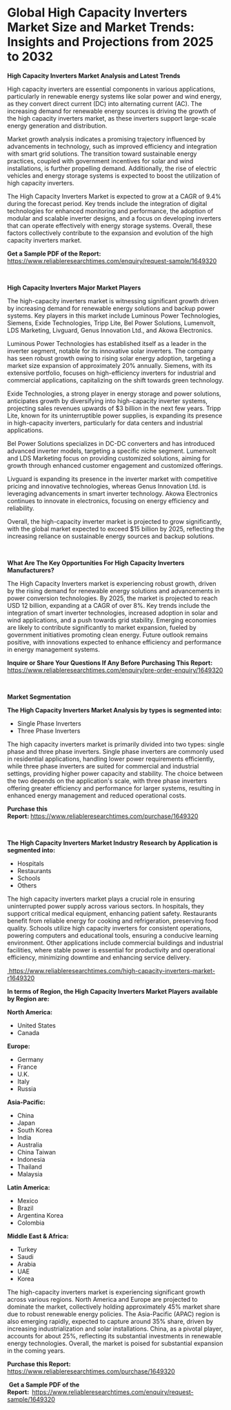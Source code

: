 <p><h1>Global High Capacity Inverters Market Size and Market Trends: Insights and Projections from 2025 to 2032</h1></p><p><strong>High Capacity Inverters Market Analysis and Latest Trends</strong></p>
<p><p>High capacity inverters are essential components in various applications, particularly in renewable energy systems like solar power and wind energy, as they convert direct current (DC) into alternating current (AC). The increasing demand for renewable energy sources is driving the growth of the high capacity inverters market, as these inverters support large-scale energy generation and distribution.</p><p>Market growth analysis indicates a promising trajectory influenced by advancements in technology, such as improved efficiency and integration with smart grid solutions. The transition toward sustainable energy practices, coupled with government incentives for solar and wind installations, is further propelling demand. Additionally, the rise of electric vehicles and energy storage systems is expected to boost the utilization of high capacity inverters.</p><p>The High Capacity Inverters Market is expected to grow at a CAGR of 9.4% during the forecast period. Key trends include the integration of digital technologies for enhanced monitoring and performance, the adoption of modular and scalable inverter designs, and a focus on developing inverters that can operate effectively with energy storage systems. Overall, these factors collectively contribute to the expansion and evolution of the high capacity inverters market.</p></p>
<p><strong>Get a Sample PDF of the Report:&nbsp;</strong> <a href="https://www.reliableresearchtimes.com/enquiry/request-sample/1649320?utm_campaign=2738&utm_medium=2&utm_source=Github&utm_content=ia&utm_term=16042025&utm_id=high-capacity-inverters">https://www.reliableresearchtimes.com/enquiry/request-sample/1649320</a></p>
<p>&nbsp;</p>
<p><strong>High Capacity Inverters Major Market Players</strong></p>
<p><p>The high-capacity inverters market is witnessing significant growth driven by increasing demand for renewable energy solutions and backup power systems. Key players in this market include Luminous Power Technologies, Siemens, Exide Technologies, Tripp Lite, Bel Power Solutions, Lumenvolt, LDS Marketing, Livguard, Genus Innovation Ltd., and Akowa Electronics.</p><p>Luminous Power Technologies has established itself as a leader in the inverter segment, notable for its innovative solar inverters. The company has seen robust growth owing to rising solar energy adoption, targeting a market size expansion of approximately 20% annually. Siemens, with its extensive portfolio, focuses on high-efficiency inverters for industrial and commercial applications, capitalizing on the shift towards green technology.</p><p>Exide Technologies, a strong player in energy storage and power solutions, anticipates growth by diversifying into high-capacity inverter systems, projecting sales revenues upwards of $3 billion in the next few years. Tripp Lite, known for its uninterruptible power supplies, is expanding its presence in high-capacity inverters, particularly for data centers and industrial applications.</p><p>Bel Power Solutions specializes in DC-DC converters and has introduced advanced inverter models, targeting a specific niche segment. Lumenvolt and LDS Marketing focus on providing customized solutions, aiming for growth through enhanced customer engagement and customized offerings.</p><p>Livguard is expanding its presence in the inverter market with competitive pricing and innovative technologies, whereas Genus Innovation Ltd. is leveraging advancements in smart inverter technology. Akowa Electronics continues to innovate in electronics, focusing on energy efficiency and reliability.</p><p>Overall, the high-capacity inverter market is projected to grow significantly, with the global market expected to exceed $15 billion by 2025, reflecting the increasing reliance on sustainable energy sources and backup solutions.</p></p>
<p>&nbsp;</p>
<p><strong>What Are The Key Opportunities For High Capacity Inverters Manufacturers?</strong></p>
<p><p>The High Capacity Inverters market is experiencing robust growth, driven by the rising demand for renewable energy solutions and advancements in power conversion technologies. By 2025, the market is projected to reach USD 12 billion, expanding at a CAGR of over 8%. Key trends include the integration of smart inverter technologies, increased adoption in solar and wind applications, and a push towards grid stability. Emerging economies are likely to contribute significantly to market expansion, fueled by government initiatives promoting clean energy. Future outlook remains positive, with innovations expected to enhance efficiency and performance in energy management systems.</p></p>
<p><strong>Inquire or Share Your Questions If Any Before Purchasing This Report:</strong> <a href="https://www.reliableresearchtimes.com/enquiry/pre-order-enquiry/1649320?utm_campaign=2738&utm_medium=2&utm_source=Github&utm_content=ia&utm_term=16042025&utm_id=high-capacity-inverters">https://www.reliableresearchtimes.com/enquiry/pre-order-enquiry/1649320</a></p>
<p>&nbsp;</p>
<p><strong>Market Segmentation</strong></p>
<p><strong>The High Capacity Inverters Market Analysis by types is segmented into:</strong></p>
<p><ul><li>Single Phase Inverters</li><li>Three Phase Inverters</li></ul></p>
<p><p>The high capacity inverters market is primarily divided into two types: single phase and three phase inverters. Single phase inverters are commonly used in residential applications, handling lower power requirements efficiently, while three phase inverters are suited for commercial and industrial settings, providing higher power capacity and stability. The choice between the two depends on the application's scale, with three phase inverters offering greater efficiency and performance for larger systems, resulting in enhanced energy management and reduced operational costs.</p></p>
<p><strong>Purchase this Report:&nbsp;</strong><a href="https://www.reliableresearchtimes.com/purchase/1649320?utm_campaign=2738&utm_medium=2&utm_source=Github&utm_content=ia&utm_term=16042025&utm_id=high-capacity-inverters">https://www.reliableresearchtimes.com/purchase/1649320</a></p>
<p>&nbsp;</p>
<p><strong>The High Capacity Inverters Market Industry Research by Application is segmented into:</strong></p>
<p><ul><li>Hospitals</li><li>Restaurants</li><li>Schools</li><li>Others</li></ul></p>
<p><p>The high capacity inverters market plays a crucial role in ensuring uninterrupted power supply across various sectors. In hospitals, they support critical medical equipment, enhancing patient safety. Restaurants benefit from reliable energy for cooking and refrigeration, preserving food quality. Schools utilize high capacity inverters for consistent operations, powering computers and educational tools, ensuring a conducive learning environment. Other applications include commercial buildings and industrial facilities, where stable power is essential for productivity and operational efficiency, minimizing downtime and enhancing service delivery.</p></p>
<p><a href="https://www.reliableresearchtimes.com/high-capacity-inverters-market-r1649320?utm_campaign=2738&utm_medium=2&utm_source=Github&utm_content=ia&utm_term=16042025&utm_id=high-capacity-inverters">&nbsp;https://www.reliableresearchtimes.com/high-capacity-inverters-market-r1649320</a></p>
<p><strong>In terms of Region, the High Capacity Inverters Market Players available by Region are:</strong></p>
<p>
    <p> <strong> North America: </strong>
        <ul>
            <li>United States</li>
            <li>Canada</li>
        </ul>
        </p> 
    <p> <strong> Europe: </strong>
        <ul>
            <li>Germany</li>
            <li>France</li>
            <li>U.K.</li>
            <li>Italy</li>
            <li>Russia</li>
        </ul>
        </p> 
    <p> <strong> Asia-Pacific: </strong>
        <ul>
            <li>China</li>
            <li>Japan</li>
            <li>South Korea</li>
            <li>India</li>
            <li>Australia</li>
            <li>China Taiwan</li>
            <li>Indonesia</li>
            <li>Thailand</li>
            <li>Malaysia</li>
        </ul>
        </p> 
    <p> <strong> Latin America: </strong>
        <ul>
            <li>Mexico</li>
            <li>Brazil</li>
            <li>Argentina Korea</li>
            <li>Colombia</li>
        </ul>
        </p> 
    <p> <strong> Middle East & Africa: </strong>
        <ul>
            <li>Turkey</li>
            <li>Saudi</li>
            <li>Arabia</li>
            <li>UAE</li>
            <li>Korea</li>
        </ul>
    </p>
    </p>
<p><p>The high-capacity inverters market is experiencing significant growth across various regions. North America and Europe are projected to dominate the market, collectively holding approximately 45% market share due to robust renewable energy policies. The Asia-Pacific (APAC) region is also emerging rapidly, expected to capture around 35% share, driven by increasing industrialization and solar installations. China, as a pivotal player, accounts for about 25%, reflecting its substantial investments in renewable energy technologies. Overall, the market is poised for substantial expansion in the coming years.</p></p>
<p><strong>Purchase this Report: </strong><a href="https://www.reliableresearchtimes.com/purchase/1649320?utm_campaign=2738&utm_medium=2&utm_source=Github&utm_content=ia&utm_term=16042025&utm_id=high-capacity-inverters">https://www.reliableresearchtimes.com/purchase/1649320</a></p>
<p>&nbsp;<strong>Get a Sample PDF of the Report:&nbsp;&nbsp;</strong><a href="https://www.reliableresearchtimes.com/enquiry/request-sample/1649320?utm_campaign=2738&utm_medium=2&utm_source=Github&utm_content=ia&utm_term=16042025&utm_id=high-capacity-inverters">https://www.reliableresearchtimes.com/enquiry/request-sample/1649320</a></p>
<p><strong></strong></p>
<p><p></p><p></p><p></p></p>